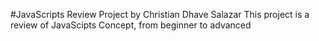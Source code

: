 #JavaScripts Review Project by Christian Dhave Salazar
This project is a review of JavaScipts Concept, from beginner to advanced

